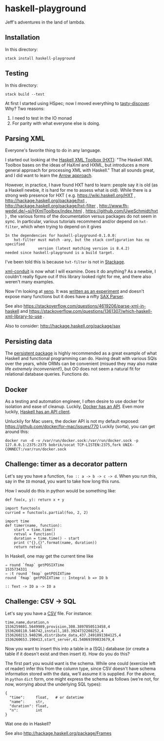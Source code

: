 # haskell-playground

Jeff's adventures in the land of lambda.

## Installation

In this directory:
```
stack install haskell-playground
```

## Testing

In this directory:

```
stack build --test
```

At first I started using HSpec;
now I moved everything to
[tasty-discover](https://git.coop/lwm/tasty-discover/tree/master).
Why?  Two reasons:

1. I need to test in the IO monad
2. For parity with what everyone else is doing.


## Parsing XML

Everyone's favorite thing to do in any language.


I started out looking at the
[Haskell XML Toolbox (HXT)](http://hackage.haskell.org/package/hxt):
"The Haskell XML Toolbox bases on the ideas of HaXml and HXML,
but introduces a more general approach for processing XML with Haskell."
That all sounds great, and I did want to learn the
[Arrow approach](https://www.haskell.org/arrows/).

However, in practice, I have found HXT hard to learn:  people say it is
old (as a Haskell newbie, it is hard for me to assess what is old).
While there is a strong web presence for HXT ( e.g. https://wiki.haskell.org/HXT ,
http://hackage.haskell.org/package/hxt ,
http://hackage.haskell.org/package/hxt-filter ,
http://www.fh-wedel.de/~si/HXmlToolbox/index.html ,
https://github.com/UweSchmidt/hxt ) , the various forms of the documentation
versus packages do not seem in sync.  In particular, various tutorials
recommend and/or depend on `hxt-filter`, which when trying to depend on it
gives
```
In the dependencies for haskell-playground-0.1.0.0:
    hxt-filter must match -any, but the stack configuration has no specified
               version (latest matching version is 8.4.2)
needed since haskell-playground is a build target.
```
I've been told this is because `hxt-filter` is not in
[Stackage](https://www.stackage.org/).

[xml-conduit](https://hackage.haskell.org/package/xml-conduit)
is now what I will examine.  Does it do anything?
As a newbie, I couldn't really figure out if this library looked
right for me, and there also weren't many examples.

Now I'm looking at [xeno](https://github.com/ocramz/xeno).
It was
[written as an experiment](https://chrisdone.com/posts/fast-haskell-c-parsing-xml)
and doesn't expose many functions but it does have a nifty
[SAX Parser](http://hackage.haskell.org/package/xeno-0.3.3/docs/src/Xeno-SAX.html).

See also https://stackoverflow.com/questions/4619206/parse-xml-in-haskell
and https://stackoverflow.com/questions/1361307/which-haskell-xml-library-to-use .

Also to consider: http://hackage.haskell.org/package/sax


## Persisting data

The [persistent package](https://www.stackage.org/package/persistent)
is highly recommended as a great example of what Haskell and functional
programming can do. Having dealt with various SQls over the years,
while ORMs can be convenient (misued they may also make life
*extremely inconvenient*!), but OO does not seem a natural fit for
relational database queries.  Functions do.


## Docker

As a testing and automation engineer, I often desire to use docker
for isolation and ease of cleanup.  Luckily,
[Docker has an API](https://docs.docker.com/engine/api).
Even more luckily,
[Haskell has an API client](http://hackage.haskell.org/package/docker).

Unluckily for Mac users, the docker API is not my default exposed:
https://github.com/docker/for-mac/issues/770
Luckily (sorta), you can get around this:

```
docker run -d -v /var/run/docker.sock:/var/run/docker.sock -p 127.0.0.1:2375:2375 bobrik/socat TCP-LISTEN:2375,fork UNIX-CONNECT:/var/run/docker.sock
```

## Challenge: timer as a decorator pattern

Let's say you have a function, `foo :: a -> b -> c -> d`.
When you run this, say in the `IO` monad, you want to take
how long this runs.

How I would do this in python would be something like:
```
def foo(x, y): return x + y

import functools
curried = functools.partial(foo, 2, 2)

import time
def timer(name, function):
    start = time.time()
    retval = function()
    duration = time.time() - start
    print ("{},{}".format(name, duration))
    return retval
```

In Haskell, one may get the current time like
```
⇒ round `fmap` getPOSIXTime
1535734331
⇒ :t round `fmap` getPOSIXTime
round `fmap` getPOSIXTime :: Integral b => IO b
```

```
:: Text -> IO a -> IO a
```


## Challenge:  CSV -> SQL

Let's say you have a
[CSV](https://en.wikipedia.org/wiki/Comma-separated_values) file.
For instance:
```
time,name,duration,n
1536259801.5649989,provision,308.3897850513458,4
1536260110.546742,install,103.3924732208252,4
1536260213.940296,distribute_data,437.2491891384125,4
1536260653.190413,start_server,41.54069399833679,4
```

Now you want to insert this into a table in a (SQL) database
(or create a table if it doesn't exist and then insert it).
How do you do this?

The first part you would want is the schema.  While
one could (exercise left ot reader) infer this from the column
type, since CSV doesn't have schema information stored with the
data, we'll assume it is supplied.  For the above, in `python`
`dict` form, one might express the schema as follows
(we're not, for now, worrying about the underlying SQL types):
```
{
  "time":     float,   # or datetime
  "name":     str,
  "duration": float,
  "n":        int
}
```

Wat one do in Haskell?

See also http://hackage.haskell.org/package/Frames
